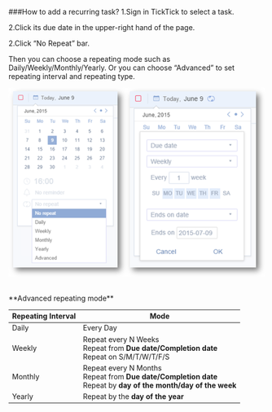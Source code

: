 ###How to add a recurring task?
1.Sign in TickTick to select a task.

2.Click its due date in the upper-right hand of the page.

2.Click “No Repeat” bar. 

Then you can choose a repeating mode such as Daily/Weekly/Monthly/Yearly. Or you can choose “Advanced” to set repeating interval and repeating type.


![](../images/webrecurring.png)



<br />
**Advanced repeating mode**

|Repeating Interval | Mode |
| -- | -- |
|Daily | Every Day |
| Weekly | Repeat every N Weeks<br />Repeat from **Due date/Completion date**<br />Repeat on S/M/T/W/T/F/S|
| Monthly |  Repeat every N Months<br />Repeat from **Due date/Completion date**<br />Repeat by **day of the month/day of the week**|
| Yearly | Repeat by the **day of the year** |



